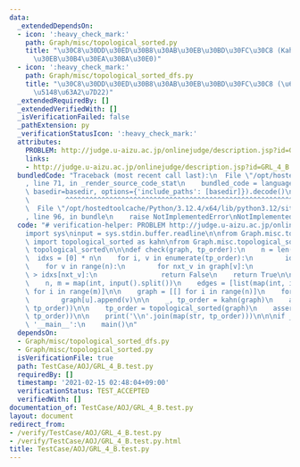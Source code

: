 ```yaml
---
data:
  _extendedDependsOn:
  - icon: ':heavy_check_mark:'
    path: Graph/misc/topological_sorted.py
    title: "\u30C8\u30DD\u30ED\u30B8\u30AB\u30EB\u30BD\u30FC\u30C8 (Kahn \u306E\u30A2\
      \u30EB\u30B4\u30EA\u30BA\u30E0)"
  - icon: ':heavy_check_mark:'
    path: Graph/misc/topological_sorted_dfs.py
    title: "\u30C8\u30DD\u30ED\u30B8\u30AB\u30EB\u30BD\u30FC\u30C8 (\u6DF1\u3055\u512A\
      \u5148\u63A2\u7D22)"
  _extendedRequiredBy: []
  _extendedVerifiedWith: []
  _isVerificationFailed: false
  _pathExtension: py
  _verificationStatusIcon: ':heavy_check_mark:'
  attributes:
    PROBLEM: http://judge.u-aizu.ac.jp/onlinejudge/description.jsp?id=GRL_4_B
    links:
    - http://judge.u-aizu.ac.jp/onlinejudge/description.jsp?id=GRL_4_B
  bundledCode: "Traceback (most recent call last):\n  File \"/opt/hostedtoolcache/Python/3.12.4/x64/lib/python3.12/site-packages/onlinejudge_verify/documentation/build.py\"\
    , line 71, in _render_source_code_stat\n    bundled_code = language.bundle(stat.path,\
    \ basedir=basedir, options={'include_paths': [basedir]}).decode()\n          \
    \         ^^^^^^^^^^^^^^^^^^^^^^^^^^^^^^^^^^^^^^^^^^^^^^^^^^^^^^^^^^^^^^^^^^^^^^^^^^^^^^^^^\n\
    \  File \"/opt/hostedtoolcache/Python/3.12.4/x64/lib/python3.12/site-packages/onlinejudge_verify/languages/python.py\"\
    , line 96, in bundle\n    raise NotImplementedError\nNotImplementedError\n"
  code: "# verification-helper: PROBLEM http://judge.u-aizu.ac.jp/onlinejudge/description.jsp?id=GRL_4_B\n\
    import sys\ninput = sys.stdin.buffer.readline\n\nfrom Graph.misc.topological_sorted\
    \ import topological_sorted as kahn\nfrom Graph.misc.topological_sorted_dfs import\
    \ topological_sorted\n\n\ndef check(graph, tp_order):\n    n = len(graph)\n  \
    \  idxs = [0] * n\n    for i, v in enumerate(tp_order):\n        idxs[v] = i\n\
    \    for v in range(n):\n        for nxt_v in graph[v]:\n            if idxs[v]\
    \ > idxs[nxt_v]:\n                return False\n    return True\n\n\ndef main():\n\
    \    n, m = map(int, input().split())\n    edges = [list(map(int, input().split()))\
    \ for i in range(m)]\n\n    graph = [[] for i in range(n)]\n    for u, v in edges:\n\
    \        graph[u].append(v)\n\n    _, tp_order = kahn(graph)\n    assert(check(graph,\
    \ tp_order))\n\n    tp_order = topological_sorted(graph)\n    assert(check(graph,\
    \ tp_order))\n\n    print('\\n'.join(map(str, tp_order)))\n\n\nif __name__ ==\
    \ '__main__':\n    main()\n"
  dependsOn:
  - Graph/misc/topological_sorted_dfs.py
  - Graph/misc/topological_sorted.py
  isVerificationFile: true
  path: TestCase/AOJ/GRL_4_B.test.py
  requiredBy: []
  timestamp: '2021-02-15 02:48:04+09:00'
  verificationStatus: TEST_ACCEPTED
  verifiedWith: []
documentation_of: TestCase/AOJ/GRL_4_B.test.py
layout: document
redirect_from:
- /verify/TestCase/AOJ/GRL_4_B.test.py
- /verify/TestCase/AOJ/GRL_4_B.test.py.html
title: TestCase/AOJ/GRL_4_B.test.py
---
```


